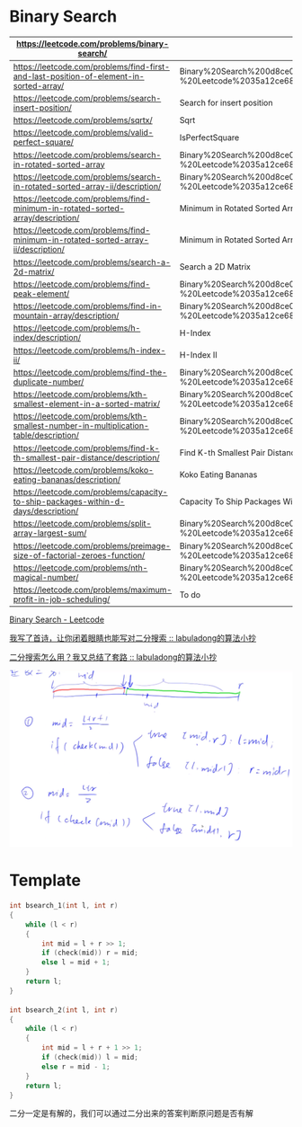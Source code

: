 # Binary Search

| https://leetcode.com/problems/binary-search/ | Basic |
| --- | --- |
| https://leetcode.com/problems/find-first-and-last-position-of-element-in-sorted-array/ | Binary%20Search%200d8ce0d824a64278a89e17937b8e4420/Binary%20Search%20-%20Leetcode%2035a12ce68884442a9c6fe56767b3a628.md |
| https://leetcode.com/problems/search-insert-position/ | Search for insert position |
| https://leetcode.com/problems/sqrtx/ | Sqrt |
| https://leetcode.com/problems/valid-perfect-square/ | IsPerfectSquare |
| https://leetcode.com/problems/search-in-rotated-sorted-array | Binary%20Search%200d8ce0d824a64278a89e17937b8e4420/Binary%20Search%20-%20Leetcode%2035a12ce68884442a9c6fe56767b3a628.md |
| https://leetcode.com/problems/search-in-rotated-sorted-array-ii/description/ | Binary%20Search%200d8ce0d824a64278a89e17937b8e4420/Binary%20Search%20-%20Leetcode%2035a12ce68884442a9c6fe56767b3a628.md |
| https://leetcode.com/problems/find-minimum-in-rotated-sorted-array/description/ | Minimum in Rotated Sorted Array |
| https://leetcode.com/problems/find-minimum-in-rotated-sorted-array-ii/description/ | Minimum in Rotated Sorted Array II |
| https://leetcode.com/problems/search-a-2d-matrix/ | Search a 2D Matrix |
| https://leetcode.com/problems/find-peak-element/ | Binary%20Search%200d8ce0d824a64278a89e17937b8e4420/Binary%20Search%20-%20Leetcode%2035a12ce68884442a9c6fe56767b3a628.md |
| https://leetcode.com/problems/find-in-mountain-array/description/ | Binary%20Search%200d8ce0d824a64278a89e17937b8e4420/Binary%20Search%20-%20Leetcode%2035a12ce68884442a9c6fe56767b3a628.md |
| https://leetcode.com/problems/h-index/description/ | H-Index |
| https://leetcode.com/problems/h-index-ii/ | H-Index II |
| https://leetcode.com/problems/find-the-duplicate-number/ | Binary%20Search%200d8ce0d824a64278a89e17937b8e4420/Binary%20Search%20-%20Leetcode%2035a12ce68884442a9c6fe56767b3a628.md |
| https://leetcode.com/problems/kth-smallest-element-in-a-sorted-matrix/ | Binary%20Search%200d8ce0d824a64278a89e17937b8e4420/Binary%20Search%20-%20Leetcode%2035a12ce68884442a9c6fe56767b3a628.md |
| https://leetcode.com/problems/kth-smallest-number-in-multiplication-table/description/ | Binary%20Search%200d8ce0d824a64278a89e17937b8e4420/Binary%20Search%20-%20Leetcode%2035a12ce68884442a9c6fe56767b3a628.md |
| https://leetcode.com/problems/find-k-th-smallest-pair-distance/description/ | Find K-th Smallest Pair Distance |
| https://leetcode.com/problems/koko-eating-bananas/description/ | Koko Eating Bananas |
| https://leetcode.com/problems/capacity-to-ship-packages-within-d-days/description/ | Capacity To Ship Packages Within D Days |
| https://leetcode.com/problems/split-array-largest-sum/ | Binary%20Search%200d8ce0d824a64278a89e17937b8e4420/Binary%20Search%20-%20Leetcode%2035a12ce68884442a9c6fe56767b3a628.md |
| https://leetcode.com/problems/preimage-size-of-factorial-zeroes-function/ | Binary%20Search%200d8ce0d824a64278a89e17937b8e4420/Binary%20Search%20-%20Leetcode%2035a12ce68884442a9c6fe56767b3a628.md |
| https://leetcode.com/problems/nth-magical-number/ | Binary%20Search%200d8ce0d824a64278a89e17937b8e4420/Binary%20Search%20-%20Leetcode%2035a12ce68884442a9c6fe56767b3a628.md |
| https://leetcode.com/problems/maximum-profit-in-job-scheduling/ | To do |

[Binary Search - Leetcode](Binary%20Search%200d8ce0d824a64278a89e17937b8e4420/Binary%20Search%20-%20Leetcode%2035a12ce68884442a9c6fe56767b3a628.md)

[我写了首诗，让你闭着眼睛也能写对二分搜索 :: labuladong的算法小抄](https://labuladong.github.io/algo/di-yi-zhan-da78c/shou-ba-sh-48c1d/wo-xie-le--9c7a4/)

[二分搜索怎么用？我又总结了套路 :: labuladong的算法小抄](https://labuladong.github.io/algo/di-yi-zhan-da78c/shou-ba-sh-48c1d/er-fen-sou-ae51e/)

![Untitled](Binary%20Search%200d8ce0d824a64278a89e17937b8e4420/Untitled.png)

# Template

```cpp
int bsearch_1(int l, int r)
{
    while (l < r)
    {
        int mid = l + r >> 1;
        if (check(mid)) r = mid;
        else l = mid + 1;
    }
    return l;
}

int bsearch_2(int l, int r)
{
    while (l < r)
    {
        int mid = l + r + 1 >> 1;
        if (check(mid)) l = mid;
        else r = mid - 1;
    }
    return l;
}
```

二分一定是有解的，我们可以通过二分出来的答案判断原问题是否有解